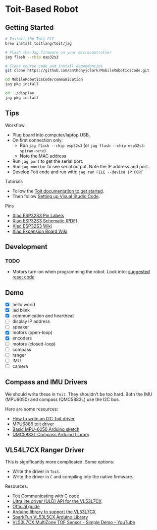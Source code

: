 # Toit-Based Robot

## Getting Started

```bash
# Install the Toit CLI
brew install toitlang/toit/jag

# Flash the Jag firmware on your microcontroller
jag flash --chip esp32s3

# Clone course code and install dependencies
git clone https://github.com/anthonyjclark/MobileRoboticsCode.git

cd MobileRoboticsCode/communication
jag pkg install

cd ../display
jag pkg install
```

## Tips

Workflow

- Plug board into computer/laptop USB.
- On first connection only:
  - Run `jag flash --chip esp32s3` (or `jag flash --chip esp32s3-spiram-octo`)
  - Note the MAC address
- Run `jag port` to get the serial port.
- Run `jag monitor` to see serial output. Note the IP address and port.
- Develop Toit code and run with: `jag run FILE --device IP:PORT`

Tutorials

- Follow the [Toit documentation to get started](https://docs.toit.io/getstarted/device).
- Then follow [Setting up Visual Studio Code](https://docs.toit.io/tutorials/setup/ide).

Pins

- [Xiao ESP32S3 Pin Labels](https://github.com/espressif/arduino-esp32/blob/master/variants/XIAO_ESP32S3/pins_arduino.h)
- [Xiao ESP32S3 Schematic (PDF)](https://files.seeedstudio.com/wiki/SeeedStudio-XIAO-ESP32S3/res/XIAO_ESP32S3_SCH_v1.2.pdf)
- [Xiao ESP32S3 Wiki](https://wiki.seeedstudio.com/xiao_esp32s3_getting_started/)
- [Xiao Expansion Board Wiki](https://wiki.seeedstudio.com/Seeeduino-XIAO-Expansion-Board/)

## Development

### TODO

- Motors turn-on when programming the robot. Look into: [suggested reset code](https://github.com/toitlang/toit/blob/f9dc258d690782be551a8ff35fe8f8ae37ad85bc/src/resources/gpio_esp32.cc#L192)

## Demo

- [x] hello world
- [x] led blink
- [x] communication and heartbeat
- [ ] display IP address
- [ ] speaker
- [x] motors (open-loop)
- [x] encoders
- [ ] motors (closed-loop)
- [ ] compass
- [ ] ranger
- [ ] IMU
- [ ] camera

## Compass and IMU Drivers

We should write these in `Toit`. They shouldn't be too hard. Both the IMU (MPU6050) and compass (QMC5883L) use the I2C bus.

Here are some resources:

- [How to write an I2C Toit driver](https://docs.toit.io/peripherals/drivers/sparkfun_joystick)
- [MPU6886 toit driver](https://github.com/imliubo/mpu6886-toit)
- [Basic MPU-6050 Arduino sketch](https://github.com/kriswiner/MPU6050/tree/master)
- [QMC5883L Compass Arduino Library](https://github.com/mprograms/QMC5883LCompass)

## VL54L7CX Ranger Driver

This is significantly more complicated. Some options:

- Write the driver in `Toit`.
- Write the driver in `C` and compiling into the native firmware.

Resources:

- [Toit Communicating with C code](https://docs.toit.io/tutorials/misc/c-service)
- [Ultra lite driver (ULD) API for the VL53L7CX](https://www.st.com/en/embedded-software/stsw-img036.html)
- [Official guide](https://www.st.com/resource/en/user_manual/um3038-a-guide-to-using-the-vl53l7cx-timeofflight-multizone-ranging-sensor-with-90-fov-stmicroelectronics.pdf)
- [Arduino library to support the VL53L7CX](https://github.com/stm32duino/VL53L7CX)
- [SparkFun VL53L5CX Arduino Library](https://github.com/sparkfun/SparkFun_VL53L5CX_Arduino_Library)
- [VL53L7CX MultiZone TOF Sensor - Simple Demo - YouTube](https://www.youtube.com/watch?v=_qOaqZwT73s)
